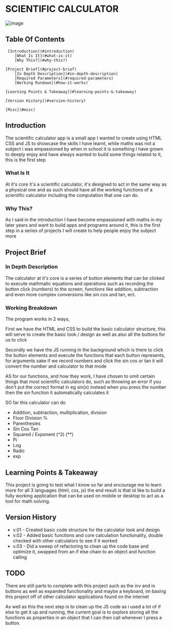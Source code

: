 # SCIENTIFIC CALCULATOR

![image](https://github.com/ShaAnder/Misc_JS_Portfolio_Projects/assets/129494996/4dce0017-c704-4c15-81bd-a681037a7848)


## Table Of Contents

     [Introduction](#introduction)
        [What Is It](#what-is-it)
        [Why This?](#why-this?)

    [Project Brief](#project-brief)
        [In Depth Description](#in-depth-description)
        [Required Parameters](#required-parameters)
        [Working Rundown](#how-it-works)

    [Learning Points & Takeaway](#learning-points-&-takeaway)

    [Version History](#version-history)

    [Misc](#misc)

## Introduction

The scientific calculator app is a small app I wanted to create using HTML CSS and JS to showcase the skills I have learnt, while maths was not a subject i was empassioned by when in school it is something I have grown to deeply enjoy and have always wanted to build some things related to it, this is the first step

### What Is It

At it's core it's a scientific calculator, it's designed to act in the same way as a physical one and as such should have all the working functions of a scientific calculator including the computation that one can do.

### Why This?

As I said in the introduction I have become empassioned with maths in my later years and want to build apps and programs around it, this is the first step in a series of projects I will create to help people enjoy the subject more

## Project Brief

### In Depth Description

The calculator at it's core is a series of button elements that can be clicked to execute mathmatic equations and operations such as recording the button click (numbers) to the screen, functions like addition, subtraction and even more complex conversions like sin cos and tan, ect.

### Working Breakdown

The program works in 2 ways,

First we have the HTML and CSS to build the basic calculator structure, this will serve to create the basic look / design as well as also all the buttons for us to click

Secondly we have the JS running in the background which is there to click the button elements and execute the functions that each button represents, for arguments sake if we record numbers and click the sin cos or tan it will convert the number and calculator to that mode

AS for our functions, and how they work, I have chosen to omit certain things that most scientific calculators do, such as throwing an error if you don't put the correct format in eg sin(x) instead when you press the number then the sin function it automatically calculates it

SO far this calculator can do

- Addition, subtraction, multiplication, division
- Floor Division %
- Parenthesies
- Sin Cos Tan
- Squared / Exponent (^2) (\*\*)
- Pi
- Log
- Radic
- exp

## Learning Points & Takeaway

This project is going to test what I know so far and encourage me to learn more for all 3 languages (html, css, js) the end result is that id like to build a fully working application that can be used on mobile or desktop to act as a tool for math solving.

## Version History

- v.01 - Created basic code structure for the calculator look and design
- v.02 - Added basic functions and core calculation functionality, double checked with other calculators to see if it worked
- v.03 - Did a sweep of refactoring to clean up the code base and optimize it, swapped from an if else chain to an object and function calling

## TODO

There are still parts to complete with this project such as the inv and in buttons as well as expanded functionality and maybe a keyboard, im basing this project off of other calculator applications found on the internet

As well as this the next step is to clean up the JS code as i used a lot of if else to get it up and running, the current goal is to explore storing all the functions as properties in an object that I can then call whenever I press a button.

